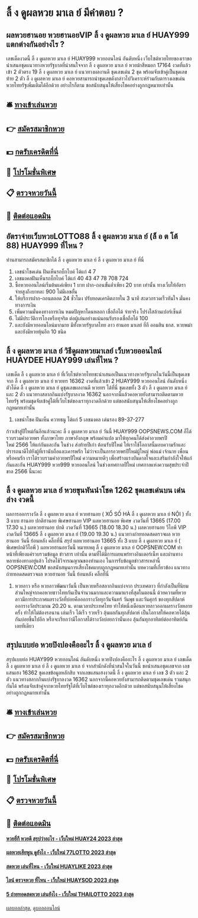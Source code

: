 # ลิ้ ง ดูผลหวย มาเล ย์ มีคำตอบ ?
## ผลหวยฮานอย หวยฮานอยVIP ลิ้ ง ดูผลหวย มาเล ย์ HUAY999 แตกต่างกันอย่างไร ?
เลขเด็ดงวดนี้ ลิ้ ง ดูผลหวย มาเล ย์ HUAY999 หวยออนไลน์ อันดับหนึ่ง เว็บไซต์หวยไทยของเราขอนำเสนอชุดแนวทางหวยรัฐบาลที่น่าสนใจจาก ลิ้ ง ดูผลหวย มาเล ย์ หวยม้าสีหมอก 17164 งวดที่แล้วเข้า 2 ตัวตรง 19 ลิ้ ง ดูผลหวย มาเล ย์ แนวทางผลงานดี ชุดเลขเด่น 2 ชุด พร้อมจับเข้าคู่เป็นชุดเลขท้าย 2 ตัว ลิ้ ง ดูผลหวย มาเล ย์ คอหวยสามารถนำชุดเลขดังกล่าวไปวิเคราะห์ร่วมกับตารางเลขเด่นหวยไทยรัฐเพิ่มเติมได้อีกด้วย อย่างไรก็ตาม ขอสนับสนุนให้เสี่ยงโชคอย่างถูกกฎหมายเท่านั้น

## 🛎 [ทางเข้าเล่นหวย](https://bit.ly/3BG5bNw)
## 👉 [สมัครสมาชิกหวย](https://bit.ly/3BG5bNw)
## 💵 [กดรับเครดิตที่นี่](https://bit.ly/3C3mvgS)
## 👑 [โปรโมชั่นพิเศษ](https://bit.ly/3C3mvgS)
## 📋 [ตรวจหวยวันนี้](https://bit.ly/3C3mvgS)
## 📱 [ติดต่อแอดมิน](https://bit.ly/3C3mvgS)

## อัตราจ่ายเว็บหวยLOTTO88 ลิ้ ง ดูผลหวย มาเล ย์ (ล็ อ ต โต้ 88) HUAY999 ที่ไหน ?
ท่านสามารถสมัครสมาชิกได้ ลิ้ ง ดูผลหวย มาเล ย์ ลิ้ ง ดูผลหวย มาเล ย์ ที่นี่
1. เลขนำโชคเด่น ฝันเห็นรถบิ๊กไบค์ ได้แก่ 4 7
2. เลขมงคลฝันเห็นรถบิ๊กไบค์ ได้แก่ 40 43 47 78 708 724
3. ซื้อหวยออนไลน์เริ่มต้นแค่เพียง 1 บาท ฝาก-ถอนขั้นต่ำเพียง 20 บาท เท่านั้น ทางเว็บให้อัตราจ่ายสูงถึงบาทละ 900 ไม่มีเลขอั้น
4. ให้บริการฝาก-ถอนตลอด 24 ชั่วโมง ปรับยอดเครดิตภายใน 3 นาที สะดวกรวดเร็วทันใจ มั่นคงทางการเงิน
5. เพิ่มความมั่นคงทางการเงิน หมดปัญหาโดนหลอก เชื่อถือได้ จ่ายจริง โปร่งใสล้านเปอร์เซ็นต์
6. ไม่มีประวัติการโกงหรือทุจริต ต่อผู้เล่นอย่างแน่นอนรับรองเชื่อถือได้ 100
7. และยังมีหวยออนไลน์มากมาย มีทั้งหวยรัฐบาลไทย ลาว ฮานอย มาเลย์ ยี่กี ออมสิน ธกส. หวยพม่า และยังมีหวยหุ้นอีก 10 ชนิด

## ลิ้ ง ดูผลหวย มาเล ย์ วิธีดูผลหวยมาเลย์ เว็บหวยออนไลน์ HUAYDEE HUAY999 เล่นที่ไหน ?
เลขเด็ด ลิ้ ง ดูผลหวย มาเล ย์ ที่เว็บไซต์หวยไทยขะนำเสนอเป็นแนวทางหวยรัฐบาลในวันนี้เป็นชุดเลขจาก ลิ้ ง ดูผลหวย มาเล ย์ หวยทร 16362 งวดที่แล้วเข้า 2 HUAY999 หวยออนไลน์ อันดับหนึ่ง ตัวโต๊ด ลิ้ ง ดูผลหวย มาเล ย์ ดูชุดเลขผลงานดี หวยทร ได้ที่นี่ ชุดเลขทั้ง 3 ตัว ลิ้ ง ดูผลหวย มาเล ย์ และ 2 ตัว แนวทางสลากกินแบ่งรัฐบาลงวด 16362 นอกจากนี้แล้วคอหวยยังสามารถติดตามหวยไทยรัฐ พร้อมชุดจับเข้าคู่ได้ที่เว็บไซต์ของเราทุกงวดอีกด้วย แต่ขอสนับสนุนให้เสี่ยงโชคอย่างถูกกฎหมายเท่านั้น
1. เลขนำโชค ฝันเห็น ควายธนู ได้แก่ 5 เลขมงคล เด่นรอง 89-37-277

ก้าวเข้าสู่ปีใหม่กันอีกแล้วนะคะ ลิ้ ง ดูผลหวย มาเล ย์ วันนี้ HUAY999 OOPSNEWS.COM ก็ได้รวบรวมคำอวยพร ทั้งภาษาไทย ภาษาอังกฤษ พร้อมคำแปล มาให้ทุกคนได้ส่งคำอวยพรปีใหม่ 2566 ให้แก่กันและกัน ในช่วง ส่งท้ายปีเก่า ต้อนรับปีใหม่ ให้เราใช้โอกาสนี้มอบความรักและปรารถนาดีไปยังผู้ที่เรานับถือและเคารพรัก ไม่ว่าจะเป็นการอวยพรปีใหม่ผู้ใหญ่ พ่อแม่ เจ้านาย เพื่อน หรือคนรัก เราได้รวบรวมคำอวยพรปีใหม่ ความหมายดีๆ เพื่อสร้างแรงบันดาลใจและเสริมกำลังใจให้แก่กันและกัน HUAY999 หวย999 หวยออนไลน์ ในช่วงเทศกาลปีใหม่ เทศกาลแห่งความสุขประจำปีขาล 2566 นี้นะคะ

## ลิ้ ง ดูผลหวย มาเล ย์ หวยขุนพันนำโชค 1262 ชุดเลขเด่นบน เด่นล่าง งวดนี้
ผลการออกรางวัล ลิ้ ง ดูผลหวย มาเล ย์ หวยฮานอย ( XỔ SỐ HÀ ลิ้ ง ดูผลหวย มาเล ย์ NỘI ) ทั้ง 3 แบบ ฮานอย ปกติฮานอย พิเศษฮานอย VIP
ผลหวยฮานอย พิเศษ งวดวันที่ 13665 (17.00 17.30 น.)
ผลหวยฮานอย ปกติ งวดวันที่ 13665 (18.00 18.30 น.)
ผลหวยฮานอย วีไอพี VIP งวดวันที่ 13665 ลิ้ ง ดูผลหวย มาเล ย์ (19.00 19.30 น.)
 แนวทางถ่ายทอดสดตรวจผล หวยฮานอย วันนี้ ย้อนหลัง คลิ๊กที่นี่ 
สรุป ผลหวยฮานอย 13665 ทั้ง 3 แบบ ลิ้ ง ดูผลหวย มาเล ย์ ( พิเศษปกติวีไอพี ) ผลหวยฮานอยวันนี้
หมายเหตุ ลิ้ ง ดูผลหวย มาเล ย์ OOPSNEW.COM ทำหน้าที่เพียงแค่รวบรวมข้อมูล ข่าวสาร เท่านั้น ตามที่ได้มีการเผยแพร่ทางอินเตอร์เน็ท และผ่านทางหลายช่องทางอยู่แล้ว โปรดใช้วิจารณญาณของท่านเอง ในการรับข้อมูลข่าวสารเหล่านี้ OOPSNEW.COM ขอสนับสนุนการเสี่ยงโชคแบบถูกกฎหมายเท่านั้น
บทความที่เกี่ยวข้อง
แนวทางถ่ายทอดสดตรวจผล หวยฮานอย วันนี้ ย้อนหลัง คลิ๊กที่นี่
1. หวยลาว หรือ หวยลาวพัฒนาวันนี้ เป็นหวยหรือสลากกินแบ่งจาก ประเทศลาว ที่กำลังเป็นที่นิยมส่วนใหญ่จากคอหวยชาวไทยกันเป็นจำนวนมากและความมาแรงที่สุดในตอนนี้ ด้วยความที่หวยลาวมีการประกาศผลรางวัลที่บ่อยคือออกรางวัลทุกวันจันทร์ วันพุธ และวันศุกร์ ของทุกสัปดาห์ ออกรางวัลประมาณ 20.20 น. ตามเวลาประเทศไทย ทำให้หนึ่งเดือนหวยลาวออกผลรางวัลหลายครั้ง ทำให้ไม่ต้องรอนาน เล่นเร็ว ได้เร็ว รวยเร็ว ลุ้นผลกันทุกสัปดาห์ เป็นโอกาสให้คอหวยได้ลุ้นกันบ่อยขึ้นไปอีก หรือจะเรียกว่ามีโอกาสได้รางวัลบ่อยกว่านั่นเอง ลุ้นกันทุกอาทิตย์ต่ออาทิตย์กันเลยทีเดียว

## สรุปแบบย่อ หวยปิงปองคืออะไร ลิ้ ง ดูผลหวย มาเล ย์
สรุปแบบย่อ HUAY999 หวยออนไลน์ อันดับหนึ่ง หวยปิงปองคืออะไร ลิ้ ง ดูผลหวย มาเล ย์ เลขเด็ด ลิ้ ง ดูผลหวย มาเล ย์ ลิ้ ง ดูผลหวย มาเล ย์ จากสำนักดังที่น่าสนใจในวันนี้ ขอนำเสนอชุดเลขจาก เลขแสนเฮง 16362 ชุดเลขข้อมูลหลักสิบ จากเลขแสนเฮงงวดนี้ ลิ้ ง ดูผลหวย มาเล ย์ เลข 3 ตัว และ 2 ตัว แนวทางสลากกินแบ่งรัฐบาลงวด 16362 นอกจากนี้คอหวยยังสามารถติดตามชุดเลขเด่น รวมสนุกกันได้ พร้อมจับเข้าคู่จากหวยไทยรัฐได้ที่เว็บไซต์ของเราทุกงวดอีกด้วย แต่ขอสนับสนุนให้เสี่ยงโชคอย่างถูกกฎหมายเท่านั้น

## 🛎 [ทางเข้าเล่นหวย](https://bit.ly/3BG5bNw)
## 👉 [สมัครสมาชิกหวย](https://bit.ly/3BG5bNw)
## 💵 [กดรับเครดิตที่นี่](https://bit.ly/3C3mvgS)
## 👑 [โปรโมชั่นพิเศษ](https://bit.ly/3C3mvgS)
## 📋 [ตรวจหวยวันนี้](https://bit.ly/3C3mvgS)
## 📱 [ติดต่อแอดมิน](https://bit.ly/3C3mvgS)

#### [หวยยี่กี หวยดี สรุปว่าอะไร - เว็บใหม่ HUAY24 2023 ล่าสุด](https://atom.io/themes/หวยยี่กี%20หวยดี%20สรุปว่าอะไร%20-%20เว็บใหม่%20huay24%202023%20ล่าสุด)
#### [ผลหวยเฮียพูน ดูยังไง - เว็บใหม่ 77LOTTO 2023 ล่าสุด](https://atom.io/themes/ผลหวยเฮียพูน%20ดูยังไง%20-%20เว็บใหม่%2077lotto%202023%20ล่าสุด)
#### [สดหวย เล่นที่ไหน - เว็บใหม่ HUAYLIKE 2023 ล่าสุด](https://atom.io/themes/สดหวย%20เล่นที่ไหน%20-%20เว็บใหม่%20huaylike%202023%20ล่าสุด)
#### [ไลน์ ตรวจหวย ที่ไหน - เว็บใหม่ HUAYSOD 2023 ล่าสุด](https://atom.io/themes/ไลน์%20ตรวจหวย%20ที่ไหน%20-%20เว็บใหม่%20huaysod%202023%20ล่าสุด)
#### [5 ถ่ายทอดสดหวย เล่นยังไง - เว็บใหม่ THAILOTTO 2023 ล่าสุด](https://atom.io/themes/5%20ถ่ายทอดสดหวย%20เล่นยังไง%20-%20เว็บใหม่%20thailotto%202023%20ล่าสุด)

[ผลบอลล่าสุด](https://siamsport.tv "ผลบอลล่าสุด"), [ดูบอลออนไลน์](https://siamsport.tv/ดูบอลสด "ดูบอลออนไลน์")